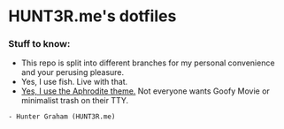 # HUNT3R.me's dotfiles

### Stuff to know:
- This repo is split into different branches for my personal convenience and your perusing pleasure.
- Yes, I use fish. Live with that.
- [Yes, I use the Aphrodite theme.](https://github.com/win0err/aphrodite-terminal-theme) Not everyone wants Goofy Movie or minimalist trash on their TTY.

`- Hunter Graham (HUNT3R.me)`
